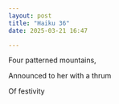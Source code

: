 ```yaml
---
layout: post
title: "Haiku 36"
date: 2025-03-21 16:47

---
```

  
Four patterned mountains,

Announced to her with a thrum

Of festivity
